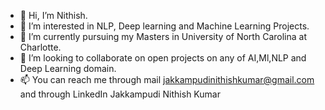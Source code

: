 - 👋 Hi, I’m Nithish.
- 👀 I’m interested in NLP, Deep learning and Machine Learning Projects.
- 🌱 I’m currently pursuing my Masters in University of North Carolina at Charlotte.
- 💞️ I’m looking to collaborate on open projects on any of AI,Ml,NLP and Deep Learning domain.
- 📫 You can reach me through mail jakkampudinithishkumar@gmail.com and through LinkedIn Jakkampudi Nithish Kumar

<!---
nithishhhhhhh/nithishhhhhhh is a ✨ special ✨ repository because its `README.md` (this file) appears on your GitHub profile.
You can click the Preview link to take a look at your changes.
--->
